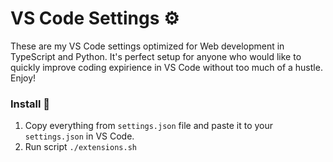 # VS Code Settings ⚙️

These are my VS Code settings optimized for Web development in TypeScript and Python.
It's perfect setup for anyone who would like to quickly improve coding expirience in VS Code without too much of a hustle. Enjoy!

### Install 🔧
1. Copy everything from `settings.json` file and paste it to your `settings.json` in VS Code.
2. Run script `./extensions.sh`
